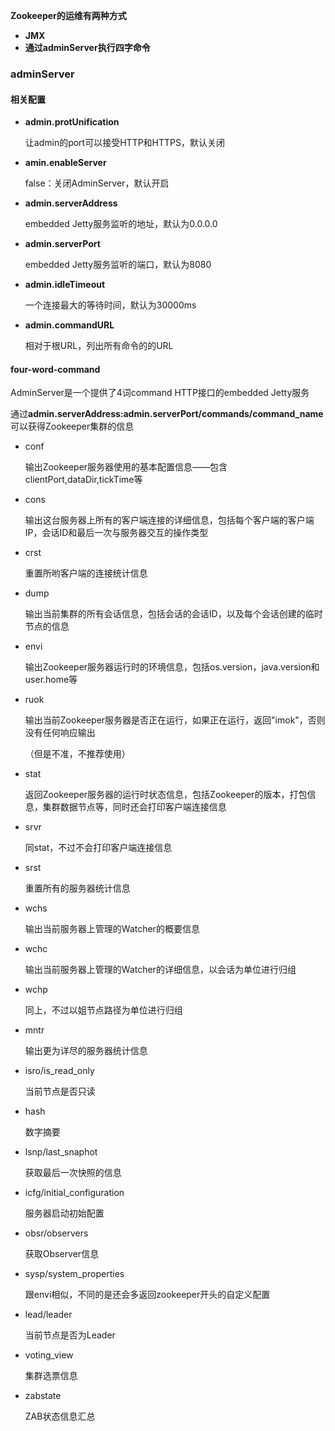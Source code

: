 **Zookeeper的运维有两种方式**

* **JMX**
* **通过adminServer执行四字命令**





### adminServer

#### 相关配置

* **admin.protUnification**

  让admin的port可以接受HTTP和HTTPS，默认关闭

* **amin.enableServer**

  false：关闭AdminServer，默认开启

* **admin.serverAddress**

  embedded Jetty服务监听的地址，默认为0.0.0.0

* **admin.serverPort**

  embedded Jetty服务监听的端口，默认为8080

* **admin.idleTimeout**

  一个连接最大的等待时间，默认为30000ms

* **admin.commandURL**

  相对于根URL，列出所有命令的的URL



#### four-word-command

AdminServer是一个提供了4词command HTTP接口的embedded Jetty服务

通过**admin.serverAddress:admin.serverPort/commands/command_name** 可以获得Zookeeper集群的信息

* conf

  输出Zookeeper服务器使用的基本配置信息——包含clientPort,dataDir,tickTime等

* cons

  输出这台服务器上所有的客户端连接的详细信息，包括每个客户端的客户端IP，会话ID和最后一次与服务器交互的操作类型

* crst

  重置所哟客户端的连接统计信息

* dump

  输出当前集群的所有会话信息，包括会话的会话ID，以及每个会话创建的临时节点的信息

* envi

  输出Zookeeper服务器运行时的环境信息，包括os.version，java.version和user.home等

* ruok

  输出当前Zookeeper服务器是否正在运行，如果正在运行，返回"imok"，否则没有任何响应输出

  （但是不准，不推荐使用）

* stat

  返回Zookeeper服务器的运行时状态信息，包括Zookeeper的版本，打包信息，集群数据节点等，同时还会打印客户端连接信息

* srvr

  同stat，不过不会打印客户端连接信息

* srst

  重置所有的服务器统计信息

* wchs

  输出当前服务器上管理的Watcher的概要信息

* wchc

  输出当前服务器上管理的Watcher的详细信息，以会话为单位进行归组

* wchp

  同上，不过以姐节点路径为单位进行归组

* mntr

  输出更为详尽的服务器统计信息
  
* isro/is_read_only

  当前节点是否只读

* hash

  数字摘要

* lsnp/last_snaphot

  获取最后一次快照的信息

* icfg/initial_configuration

  服务器启动初始配置

* obsr/observers

  获取Observer信息

* sysp/system_properties

  跟envi相似，不同的是还会多返回zookeeper开头的自定义配置

* lead/leader

  当前节点是否为Leader

* voting_view

  集群选票信息

* zabstate

  ZAB状态信息汇总



